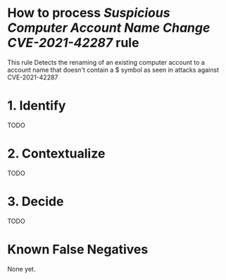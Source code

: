 # How to process *Suspicious Computer Account Name Change CVE-2021-42287* rule
This rule Detects the renaming of an existing computer account to a account name that doesn't contain a $ symbol as seen in attacks against CVE-2021-42287

# 1. Identify
TODO

# 2. Contextualize
TODO

# 3. Decide
TODO

# Known False Negatives
None yet.

